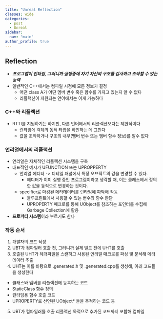 ```yaml
---
title: "Unreal Reflection"
classes: wide
categories: 
  - post
  - Unreal
sidebar:
  nav: "main"
author_profile: true
---
```

   
## Reflection
* ***프로그램이 런타임, 그러니까 실행중에 자기 자신의 구조를 검사하고 조작할 수 있는 능력***
* 일반적인 C++에서는 컴파일 시점에 모든 정보가 결정
  * 어떤 class A가 어떤 멤버 변수 혹은 함수를 가지고 있는지 알 수 없다
  * 리플랙션이 지원되는 언어에서는 이게 가능하다

### C++와 리플랙션
* RTTI를 지원하기는 하지만, 다른 언어에서의 리플랙션보다는 제한적이다
  * 런타임에 객체의 동적 타입을 확인하는 데 그친다
  * 값을 조작하거나 구조의 내부(멤버 변수 또는 멤버 함수 정보)를 알수 없다

### 언리얼에서의 리플랙션
* 언리얼은 자체적인 리플랙션 시스템을 구축
* 대표적인 예시가 UFUNCTION 또는 UPROPPERTY
  * 언리얼 에디터 -> 디테일 패널에서 특정 오브젝트의 값을 변경할 수 있다.
    * 에디터가 이미 실행 중인 프로그램이라고 생각할 때, 이는 클래스에서 정의한 값을 동적으로 변경하는 것이다.
  * specifier로 마킹된 메타데이터를 런타임에 파악해 작동
    * 블루프린트에서 사용할 수 있는 변수와 함수 판단
    * UPROPERTY 매크로를 통해 UObject를 참조하는 포인터를 수집해 Garbage Collection에 활용
* **프로퍼티 시스템**이라 부르기도 한다

### 작동 순서
1. 개발자의 코드 작성
2. UBT가 컴파일러 호출 전, 그러니까 실제 빌드 전에 UHT를 호출
3. 호출된 UHT가 헤더파일을 스캔하고 사용된 언리얼 매크로를 파싱 및 분석해 메타데이터 추출
4. UHT는 이를 바탕으로 .generated.h 및 .generated.cpp를 생성해, 아래 코드들을 생성한다
  * 클래스와 멤버를 리플랙션에 등록하는 코드
  * StaticClass 함수 정의
  * 런타임용 함수 호출 코드
  * UPROPERTY로 선언된 UObject* 들을 추적하는 코드 등
5. UBT가 컴파일러를 호출 리플랙션 목적으로 추가된 코드까지 포함해 컴파일
